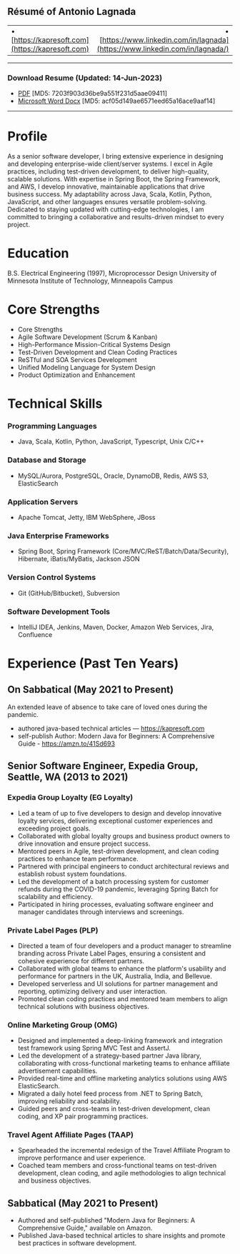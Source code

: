 ## Résumé of Antonio Lagnada

|     |     |
|-----|----:|
| • [https://kapresoft.com](https://kapresoft.com) | • [https://www.linkedin.com/in/lagnada](https://www.linkedin.com/in/lagnada/)  |

----------------------------------------

### Download Resume (Updated: 14-Jun-2023)
- [PDF](r/Antonio_Lagnada_resume.pdf) [MD5: 7203f903d36be9a551f231d5aae09411]
- [Microsoft Word Docx](r/Antonio_Lagnada_resume.docx) [MD5: acf05d149ae6571eed65a16ace9aaf14]

----------------------------------------

# Profile

As a senior software developer, I bring extensive experience in designing and developing enterprise-wide client/server systems. I excel in Agile practices, including test-driven development, to deliver high-quality, scalable solutions. With expertise in Spring Boot, the Spring Framework, and AWS, I develop innovative, maintainable applications that drive business success. My adaptability across Java, Scala, Kotlin, Python, JavaScript, and other languages ensures versatile problem-solving. Dedicated to staying updated with cutting-edge technologies, I am committed to bringing a collaborative and results-driven mindset to every project.

# Education
B.S. Electrical Engineering (1997), Microprocessor Design
University of Minnesota Institute of Technology, Minneapolis Campus

# Core Strengths

- Core Strengths
- Agile Software Development (Scrum & Kanban)
- High-Performance Mission-Critical Systems Design
- Test-Driven Development and Clean Coding Practices
- ReSTful and SOA Services Development
- Unified Modeling Language for System Design
- Product Optimization and Enhancement

# Technical Skills

### Programming Languages

- Java, Scala, Kotlin, Python, JavaScript, Typescript, Unix C/C++

### Database and Storage
- MySQL/Aurora, PostgreSQL, Oracle, DynamoDB, Redis, AWS S3, ElasticSearch

### Application Servers
- Apache Tomcat, Jetty, IBM WebSphere, JBoss

### Java Enterprise Frameworks
- Spring Boot, Spring Framework (Core/MVC/ReST/Batch/Data/Security), Hibernate, iBatis/MyBatis, Jackson JSON

### Version Control Systems
- Git (GitHub/Bitbucket), Subversion

### Software Development Tools
- IntelliJ IDEA, Jenkins, Maven, Docker, Amazon Web Services, Jira, Confluence

# Experience (Past Ten Years)

## On Sabbatical (May 2021 to Present)

An extended leave of absence to take care of loved ones during the pandemic.
- authored java-based technical articles — https://kapresoft.com
- self-publish Author:  Modern Java for Beginners: A Comprehensive Guide - https://amzn.to/41Sd693

## Senior Software Engineer, Expedia Group, Seattle, WA (2013 to 2021)

### Expedia Group Loyalty (EG Loyalty)

- Led a team of up to five developers to design and develop innovative loyalty services, delivering exceptional customer experiences and exceeding project goals.
- Collaborated with global loyalty groups and business product owners to drive innovation and ensure project success.
- Mentored peers in Agile, test-driven development, and clean coding practices to enhance team performance.
- Partnered with principal engineers to conduct architectural reviews and establish robust system foundations.
- Led the development of a batch processing system for customer refunds during the COVID-19 pandemic, leveraging Spring Batch for scalability and efficiency.
- Participated in hiring processes, evaluating software engineer and manager candidates through interviews and screenings.

### Private Label Pages (PLP)

- Directed a team of four developers and a product manager to streamline branding across Private Label Pages, ensuring a consistent and cohesive experience for different partners.
- Collaborated with global teams to enhance the platform's usability and performance for partners in the UK, Australia, India, and Bellevue.
- Developed serverless and UI solutions for partner management and reporting, optimizing delivery and user interaction.
- Promoted clean coding practices and mentored team members to align technical solutions with business objectives.

### Online Marketing Group (OMG)

- Designed and implemented a deep-linking framework and integration test framework using Spring MVC Test and AssertJ.
- Led the development of a strategy-based partner Java library, collaborating with cross-functional marketing teams to enhance affiliate advertisement capabilities.
- Provided real-time and offline marketing analytics solutions using AWS ElasticSearch.
- Migrated a daily hotel feed process from .NET to Spring Batch, improving reliability and scalability.
- Guided peers and cross-teams in test-driven development, clean coding, and XP pair programming practices.

### Travel Agent Affiliate Pages (TAAP)

- Spearheaded the incremental redesign of the Travel Affiliate Program to improve performance and user experience.
- Coached team members and cross-functional teams on test-driven development, clean coding, and agile methodologies to align technical and business objectives.

## Sabbatical (May 2021 to Present)

- Authored and self-published "Modern Java for Beginners: A Comprehensive Guide," available on Amazon.
- Published Java-based technical articles to share insights and promote best practices in software development.

